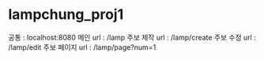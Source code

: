 # lampchung_proj1
공통 : localhost:8080
메인 url : /lamp
주보 제작 url : /lamp/create
주보 수정 url : /lamp/edit
주보 페이지 url : /lamp/page?num=1
